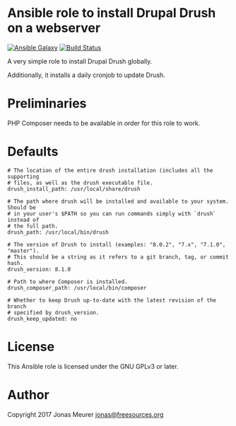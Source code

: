 # Ansible role to install Drupal Drush on a webserver

[![Ansible Galaxy](http://img.shields.io/badge/ansible--galaxy-drush-blue.svg)](https://galaxy.ansible.com/mejo-/drush/) [![Build Status](https://travis-ci.org/mejo-/ansible-role-drush.svg?branch=master)](https://travis-ci.org/mejo-/ansible-role-drush)

A very simple role to install Drupal Drush globally.

Additionally, it installs a daily cronjob to update Drush.

# Preliminaries

PHP Composer needs to be available in order for this role to work.

# Defaults

```
# The location of the entire drush installation (includes all the supporting
# files, as well as the drush executable file.
drush_install_path: /usr/local/share/drush

# The path where drush will be installed and available to your system. Should be
# in your user's $PATH so you can run commands simply with `drush` instead of
# the full path.
drush_path: /usr/local/bin/drush

# The version of Drush to install (examples: "8.0.2", "7.x", "7.1.0", "master").
# This should be a string as it refers to a git branch, tag, or commit hash.
drush_version: 8.1.0

# Path to where Composer is installed.
drush_composer_path: /usr/local/bin/composer

# Whether to keep Drush up-to-date with the latest revision of the branch
# specified by drush_version.
drush_keep_updated: no
```

# License

This Ansible role is licensed under the GNU GPLv3 or later.

# Author

Copyright 2017 Jonas Meurer <jonas@freesources.org>
